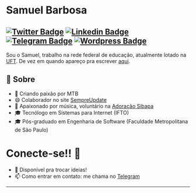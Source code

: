 # Samuel Barbosa
[![Twitter Badge](https://img.shields.io/badge/-@smk_barbosa-1ca0f1?style=flat-square&labelColor=1ca0f1&logo=twitter&logoColor=white&link=https://twitter.com/smk_barbosa)](https://twitter.com/smk_barbosa) [![Linkedin Badge](https://img.shields.io/badge/-smkbarbosa-blue?style=flat-square&logo=Linkedin&logoColor=white&link=https://www.linkedin.com/in/smkbarbosa/)](https://www.linkedin.com/in/smkbarbosa/) [![Telegram Badge](https://img.shields.io/badge/-@smk_barbosa-1ca0f1?style=flat-square&labelColor=ffffff&logo=Telegram&link=https://t.me/smk_barbosa)](https://t.me/smk_barbosa) [![Wordpress Badge](https://img.shields.io/badge/-smk_barbosa-1ca0f1?style=flat-square&labelColor=1ca0f1&logo=wordpress&link=https://smkbarbosa.eti.br)](https://smkbarbosa.eti.br)
---

Sou o Samuel, trabalho na rede federal de educação, atualmente lotado na [UFT](https://uft.edu.br). De vez em quando apareço pra escrever [aqui](https://smkbarbosa.eti.br).

## 🧐 Sobre
- 🚵 Criando paixão por MTB
- 😄 Colaborador no site [SempreUpdate](https://sempreupdate.com.br)
- 🎸 Apaixonado por música, voluntário na [Adoração Sibapa](https://sibapa.com)
- 🎓 Tecnólogo em Sistemas para Internet (IFTO) 
- 🎓 Pós-graduado em Engenharia de Software (Faculdade Metropolitana de São Paulo)


# Conecte-se!! 🤔
- 💬 Disponível pra trocar ideias! 
- 📫 Como entrar em contato: me chama no  [Telegram](https://t.me/smk_barbosa)


---


<!--
**smkbarbosa/smkbarbosa** is a ✨ _special_ ✨ repository because its `README.md` (this file) appears on your GitHub profile.

Here are some ideas to get you started:

- 🔭 I’m currently working on ...
- 🌱 I’m currently learning ...
- 👯 I’m looking to collaborate on ...
- 🤔 I’m looking for help with ...
- 💬 Ask me about ...
- 📫 How to reach me: ...
- 😄 Pronouns: ...
- ⚡ Fun fact: ...
-->
